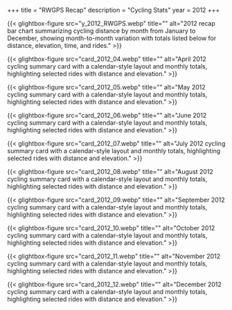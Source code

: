 +++
title = "RWGPS Recap"
description = "Cycling Stats"
year = 2012
+++

<div class="gallery-grid">
  
  {{< glightbox-figure src="y_2012_RWGPS.webp" title="" alt="2012 recap bar chart summarizing cycling distance by month from January to December, showing month-to-month variation with totals listed below for distance, elevation, time, and rides." >}}
  
  {{< glightbox-figure src="card_2012_04.webp" title="" alt="April 2012 cycling summary card with a calendar-style layout and monthly totals, highlighting selected rides with distance and elevation." >}}
  
  {{< glightbox-figure src="card_2012_05.webp" title="" alt="May 2012 cycling summary card with a calendar-style layout and monthly totals, highlighting selected rides with distance and elevation." >}}
  
  {{< glightbox-figure src="card_2012_06.webp" title="" alt="June 2012 cycling summary card with a calendar-style layout and monthly totals, highlighting selected rides with distance and elevation." >}}
  
  {{< glightbox-figure src="card_2012_07.webp" title="" alt="July 2012 cycling summary card with a calendar-style layout and monthly totals, highlighting selected rides with distance and elevation." >}}
  
  {{< glightbox-figure src="card_2012_08.webp" title="" alt="August 2012 cycling summary card with a calendar-style layout and monthly totals, highlighting selected rides with distance and elevation." >}}
  
  {{< glightbox-figure src="card_2012_09.webp" title="" alt="September 2012 cycling summary card with a calendar-style layout and monthly totals, highlighting selected rides with distance and elevation." >}}
  
  {{< glightbox-figure src="card_2012_10.webp" title="" alt="October 2012 cycling summary card with a calendar-style layout and monthly totals, highlighting selected rides with distance and elevation." >}}
  
  {{< glightbox-figure src="card_2012_11.webp" title="" alt="November 2012 cycling summary card with a calendar-style layout and monthly totals, highlighting selected rides with distance and elevation." >}}
  
  {{< glightbox-figure src="card_2012_12.webp" title="" alt="December 2012 cycling summary card with a calendar-style layout and monthly totals, highlighting selected rides with distance and elevation." >}}
  
</div>

